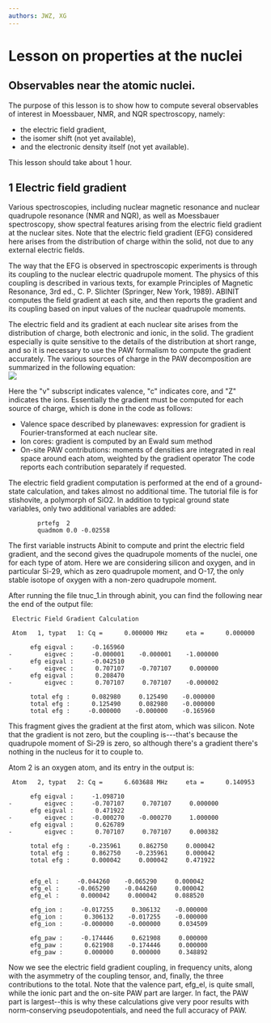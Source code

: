 ```yaml
---
authors: JWZ, XG
---
```


# Lesson on properties at the nuclei  

## Observables near the atomic nuclei.  

The purpose of this lesson is to show how to compute several observables of
interest in Moessbauer, NMR, and NQR spectroscopy, namely:

  * the electric field gradient, 
  * the isomer shift (not yet available), 
  * and the electronic density itself (not yet available). 

This lesson should take about 1 hour.


## 1 Electric field gradient

  
Various spectroscopies, including nuclear magnetic resonance and nuclear
quadrupole resonance (NMR and NQR), as well as Moessbauer spectroscopy, show
spectral features arising from the electric field gradient at the nuclear
sites. Note that the electric field gradient (EFG) considered here arises from
the distribution of charge within the solid, not due to any external electric
fields.

The way that the EFG is observed in spectroscopic experiments is through its
coupling to the nuclear electric quadrupole moment. The physics of this
coupling is described in various texts, for example Principles of Magnetic
Resonance, 3rd ed., C. P. Slichter (Springer, New York, 1989). ABINIT computes
the field gradient at each site, and then reports the gradient and its
coupling based on input values of the nuclear quadrupole moments.

The electric field and its gradient at each nuclear site arises from the
distribution of charge, both electronic and ionic, in the solid. The gradient
especially is quite sensitive to the details of the distribution at short
range, and so it is necessary to use the PAW formalism to compute the gradient
accurately. The various sources of charge in the PAW decomposition are
summarized in the following equation:  
![](../documents/lesson_nuc/charge.gif)  

  
Here the "v" subscript indicates valence, "c" indicates core, and "Z"
indicates the ions. Essentially the gradient must be computed for each source
of charge, which is done in the code as follows:

  * Valence space described by planewaves: expression for gradient is Fourier-transformed at each nuclear site. 
  * Ion cores: gradient is computed by an Ewald sum method 
  * On-site PAW contributions: moments of densities are integrated in real space around each atom, weighted by the gradient operator 
The code reports each contribution separately if requested.

The electric field gradient computation is performed at the end of a ground-
state calculation, and takes almost no additional time. The tutorial file is
for stishovite, a polymorph of SiO2. In addition to typical ground state
variables, only two additional variables are added:

    
    
            prtefg  2
            quadmom 0.0 -0.02558
    

The first variable instructs Abinit to compute and print the electric field
gradient, and the second gives the quadrupole moments of the nuclei, one for
each type of atom. Here we are considering silicon and oxygen, and in
particular Si-29, which as zero quadrupole moment, and O-17, the only stable
isotope of oxygen with a non-zero quadrupole moment.

After running the file tnuc_1.in through abinit, you can find the following
near the end of the output file:

    
    
     Electric Field Gradient Calculation 
    
     Atom   1, typat   1: Cq =      0.000000 MHz     eta =      0.000000
    
          efg eigval :     -0.165960
    -         eigvec :     -0.000001    -0.000001    -1.000000
          efg eigval :     -0.042510
    -         eigvec :      0.707107    -0.707107     0.000000
          efg eigval :      0.208470
    -         eigvec :      0.707107     0.707107    -0.000002
    
          total efg :      0.082980     0.125490    -0.000000
          total efg :      0.125490     0.082980    -0.000000
          total efg :     -0.000000    -0.000000    -0.165960
    

This fragment gives the gradient at the first atom, which was silicon. Note
that the gradient is not zero, but the coupling is---that's because the
quadrupole moment of Si-29 is zero, so although there's a gradient there's
nothing in the nucleus for it to couple to.

Atom 2 is an oxygen atom, and its entry in the output is:

    
    
     Atom   2, typat   2: Cq =      6.603688 MHz     eta =      0.140953
    
          efg eigval :     -1.098710
    -         eigvec :     -0.707107     0.707107     0.000000
          efg eigval :      0.471922
    -         eigvec :     -0.000270    -0.000270     1.000000
          efg eigval :      0.626789
    -         eigvec :      0.707107     0.707107     0.000382
    
          total efg :     -0.235961     0.862750     0.000042
          total efg :      0.862750    -0.235961     0.000042
          total efg :      0.000042     0.000042     0.471922
    
    
          efg_el :     -0.044260    -0.065290     0.000042
          efg_el :     -0.065290    -0.044260     0.000042
          efg_el :      0.000042     0.000042     0.088520
    
          efg_ion :     -0.017255     0.306132    -0.000000
          efg_ion :      0.306132    -0.017255    -0.000000
          efg_ion :     -0.000000    -0.000000     0.034509
    
          efg_paw :     -0.174446     0.621908     0.000000
          efg_paw :      0.621908    -0.174446     0.000000
          efg_paw :      0.000000     0.000000     0.348892
    

Now we see the electric field gradient coupling, in frequency units, along
with the asymmetry of the coupling tensor, and, finally, the three
contributions to the total. Note that the valence part, efg_el, is quite
small, while the ionic part and the on-site PAW part are larger. In fact, the
PAW part is largest--this is why these calculations give very poor results
with norm-conserving pseudopotentials, and need the full accuracy of PAW.



